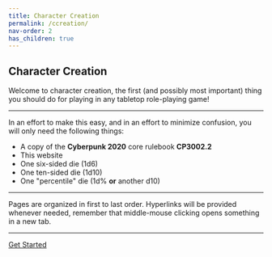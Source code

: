 ```yaml
---
title: Character Creation
permalink: /ccreation/
nav-order: 2
has_children: true
---
```


## Character Creation

Welcome to character creation, the first (and possibly most important) thing you should do for playing in any tabletop role-playing game!

---

In an effort to make this easy, and in an effort to minimize confusion, you will only need the following things:

* A copy of the **Cyberpunk 2020** core rulebook **CP3002.2**
* This website
* One six-sided die (1d6)
* One ten-sided die (1d10)
* One "percentile" die (1d% **or** another d10)

---

Pages are organized in first to last order. Hyperlinks will be provided whenever needed, remember that middle-mouse clicking opens something in a new tab.

---

[Get Started](/ccreation/majorfeatures)
